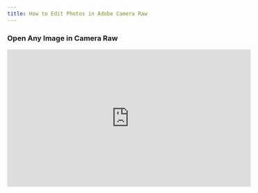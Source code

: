 ```yaml
---
title: How to Edit Photos in Adobe Camera Raw
---
```


<div class="video-grid">

<div class="video-card">

### Open Any Image in Camera Raw

<div class="iframe-16-9-container">
<iframe class="youTubeIframe" src="https://www.youtube.com/embed/ftMICesJwGc?rel=0" width="560" height="315" frameborder="0" allowfullscreen="allowfullscreen"></iframe>
</div>

</div>

</div>
